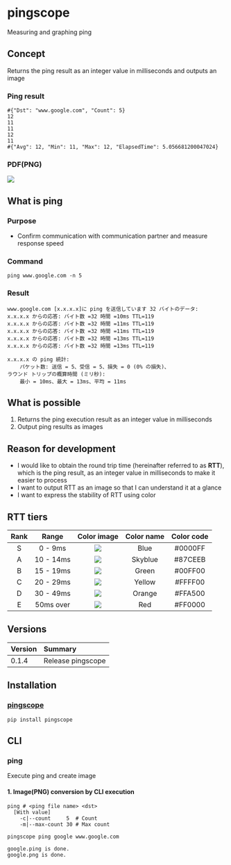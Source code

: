# pingscope
Measuring and graphing ping

## Concept
Returns the ping result as an integer value in milliseconds and outputs an image

### Ping result
```
#{"Dst": "www.google.com", "Count": 5}
12
11
11
12
11
#{"Avg": 12, "Min": 11, "Max": 12, "ElapsedTime": 5.056681200047024}
```

### PDF(PNG)
![](./images/usage.png)

## What is ping
### Purpose
- Confirm communication with communication partner and measure response speed

### Command
`ping www.google.com -n 5`

### Result
```
www.google.com [x.x.x.x]に ping を送信しています 32 バイトのデータ:
x.x.x.x からの応答: バイト数 =32 時間 =10ms TTL=119
x.x.x.x からの応答: バイト数 =32 時間 =11ms TTL=119
x.x.x.x からの応答: バイト数 =32 時間 =11ms TTL=119
x.x.x.x からの応答: バイト数 =32 時間 =13ms TTL=119
x.x.x.x からの応答: バイト数 =32 時間 =13ms TTL=119

x.x.x.x の ping 統計:
    パケット数: 送信 = 5、受信 = 5、損失 = 0 (0% の損失)、
ラウンド トリップの概算時間 (ミリ秒):
    最小 = 10ms、最大 = 13ms、平均 = 11ms
```

## What is possible
1. Returns the ping execution result as an integer value in milliseconds
2. Output ping results as images

## Reason for development
- I would like to obtain the round trip time (hereinafter referred to as __RTT__), which is the ping result, as an integer value in milliseconds to make it easier to process
- I want to output RTT as an image so that I can understand it at a glance
- I want to express the stability of RTT using color

## RTT tiers
|Rank|Range|Color image|Color name|Color code|
|:-:|:-:|:-:|:-:|:-:|
|S|0 - 9ms|![](https://via.placeholder.com/16/0000ff/FFFFFF/?text=%20)|Blue|#0000FF|
|A|10 - 14ms|![](https://via.placeholder.com/16/a0d8ef/FFFFFF/?text=%20)|Skyblue|#87CEEB|
|B|15 - 19ms|![](https://via.placeholder.com/16/00ff00/FFFFFF/?text=%20)|Green|#00FF00|
|C|20 - 29ms|![](https://via.placeholder.com/16/ffff00/FFFFFF/?text=%20)|Yellow|#FFFF00|
|D|30 - 49ms|![](https://via.placeholder.com/16/ee7800/FFFFFF/?text=%20)|Orange|#FFA500|
|E|50ms over|![](https://via.placeholder.com/16/ff0000/FFFFFF/?text=%20)|Red|#FF0000|

## Versions

|Version|Summary|
|:--|:--|
|0.1.4|Release pingscope|

## Installation
### [pingscope](https://pypi.org/project/pingscope/)
`pip install pingscope`

## CLI
### ping
Execute ping and create image

#### 1. Image(PNG) conversion by CLI execution

```
ping # <ping file name> <dst>
  [With value]
    -c|--count     5  # Count
    -m|--max-count 30 # Max count
```
`pingscope ping google www.google.com`
```
google.ping is done.
google.png is done.
```
